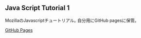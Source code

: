 ## Java Script Tutorial 1

MozillaのJavascriptチュートリアル｡
自分用にGitHub pagesに保管｡

<a href="https://tomomichelle.github.io/myJSTutorial_1/">GitHub Pages</a>